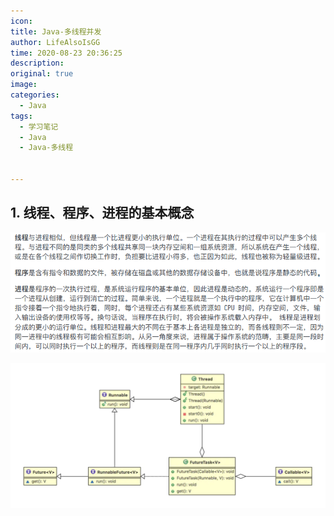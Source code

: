 ```yaml
---
icon: 
title: Java-多线程并发
author: LifeAlsoIsGG
time: 2020-08-23 20:36:25
description: 
original: true
image: 
categories: 
  - Java
tags: 
  - 学习笔记
  - Java
  - Java-多线程


---
```




## 1. 线程、程序、进程的基本概念

![线程、程序、进程](./images/Java-MultiThread-1/Thread_program_process.png)





![线程类图](./images/Java-MultiThread-1/thread_class_diagram.jpg)